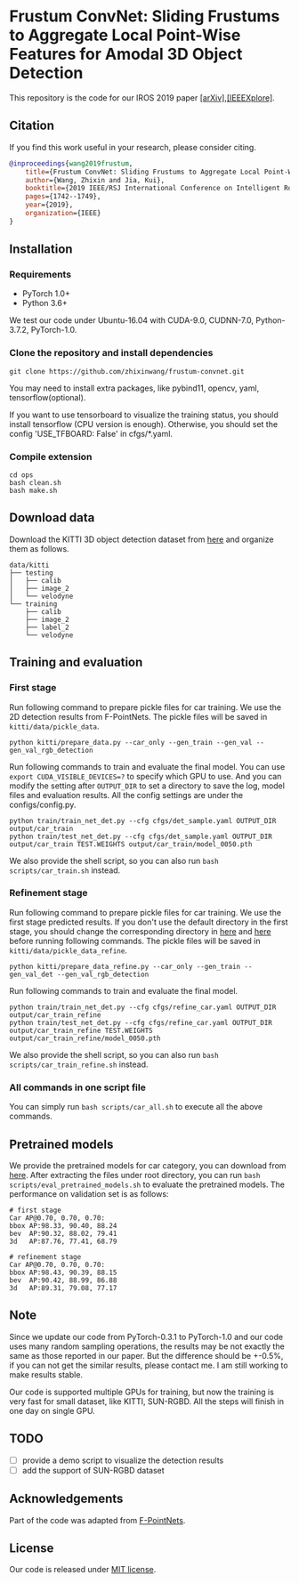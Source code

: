 # Frustum ConvNet: Sliding Frustums to Aggregate Local Point-Wise Features for Amodal 3D Object Detection

This repository is the code for our IROS 2019 paper [[arXiv]](https://arxiv.org/abs/1903.01864),[[IEEEXplore]](https://ieeexplore.ieee.org/document/8968513).

## Citation

If you find this work useful in your research, please consider citing.

```BibTeX
@inproceedings{wang2019frustum,
    title={Frustum ConvNet: Sliding Frustums to Aggregate Local Point-Wise Features for Amodal 3D Object Detection},
    author={Wang, Zhixin and Jia, Kui},
    booktitle={2019 IEEE/RSJ International Conference on Intelligent Robots and Systems (IROS)},
    pages={1742--1749},
    year={2019},
    organization={IEEE}
}
```

## Installation

### Requirements

* PyTorch 1.0+
* Python 3.6+

We test our code under Ubuntu-16.04 with CUDA-9.0, CUDNN-7.0, Python-3.7.2, PyTorch-1.0.

### Clone the repository and install dependencies

```shell
git clone https://github.com/zhixinwang/frustum-convnet.git
```

You may need to install extra packages, like pybind11, opencv, yaml, tensorflow(optional).

If you want to use tensorboard to visualize the training status, you should install tensorflow (CPU version is enough).
Otherwise, you should set the config 'USE_TFBOARD: False' in cfgs/\*.yaml.

### Compile extension

```shell
cd ops
bash clean.sh
bash make.sh
```

## Download data

Download the KITTI 3D object detection dataset from [here](http://www.cvlibs.net/datasets/kitti/eval_object.php?obj_benchmark=3d) and organize them as follows.

```text
data/kitti
├── testing
│   ├── calib
│   ├── image_2
│   └── velodyne
└── training
    ├── calib
    ├── image_2
    ├── label_2
    └── velodyne
```

## Training and evaluation

### First stage

Run following command to prepare pickle files for car training. We use the 2D detection results from F-PointNets.
The pickle files will be saved in `kitti/data/pickle_data`.

```shell
python kitti/prepare_data.py --car_only --gen_train --gen_val --gen_val_rgb_detection
```

Run following commands to train and evaluate the final model. You can use `export CUDA_VISIBLE_DEVICES=?` to specify which GPU to use.
And you can modify the setting after `OUTPUT_DIR` to set a directory to save the log, model files and evaluation results.  All the config settings are under the configs/config.py.

```shell
python train/train_net_det.py --cfg cfgs/det_sample.yaml OUTPUT_DIR output/car_train
python train/test_net_det.py --cfg cfgs/det_sample.yaml OUTPUT_DIR output/car_train TEST.WEIGHTS output/car_train/model_0050.pth
```

We also provide the shell script, so you can also run `bash scripts/car_train.sh` instead.

### Refinement stage

Run following command to prepare pickle files for car training. We use the first stage predicted results. If you don't use the default directory in the first stage, you should change the corresponding directory in [here](kitti/prepare_data_refine.py#L888) and [here](kitti/prepare_data_refine.py#L904) before running following commands. The pickle files will be saved in `kitti/data/pickle_data_refine`.

```shell
python kitti/prepare_data_refine.py --car_only --gen_train --gen_val_det --gen_val_rgb_detection
```

Run following commands to train and evaluate the final model.

```shell
python train/train_net_det.py --cfg cfgs/refine_car.yaml OUTPUT_DIR output/car_train_refine
python train/test_net_det.py --cfg cfgs/refine_car.yaml OUTPUT_DIR output/car_train_refine TEST.WEIGHTS output/car_train_refine/model_0050.pth
```

We also provide the shell script, so you can also run `bash scripts/car_train_refine.sh` instead.

### All commands in one script file

You can simply run `bash scripts/car_all.sh` to execute all the above commands.

## Pretrained models
We provide the pretrained models for car category, you can download from [here](https://drive.google.com/open?id=1z7bBVOjtJx6qW0oKP1EcQxECqq0HP3_9).
After extracting the files under root directory, you can run `bash scripts/eval_pretrained_models.sh` to evaluate the pretrained models.
The performance on validation set is as follows:

```text
# first stage
Car AP@0.70, 0.70, 0.70:
bbox AP:98.33, 90.40, 88.24
bev  AP:90.32, 88.02, 79.41
3d   AP:87.76, 77.41, 68.79

# refinement stage
Car AP@0.70, 0.70, 0.70:
bbox AP:98.43, 90.39, 88.15
bev  AP:90.42, 88.99, 86.88
3d   AP:89.31, 79.08, 77.17

```

## Note

Since we update our code from PyTorch-0.3.1 to PyTorch-1.0 and our code uses many random sampling operations, the results may be not exactly the same as those reported in our paper.
But the difference should be +-0.5\%, if you can not get the similar results, please contact me. I am still working to make results stable.

Our code is supported multiple GPUs for training, but now the training is very fast for small dataset, like KITTI, SUN-RGBD. All the steps will finish in one day on single GPU.

## TODO

- [ ] provide a demo script to visualize the detection results
- [ ] add the support of SUN-RGBD dataset

## Acknowledgements

Part of the code was adapted from [F-PointNets](https://github.com/charlesq34/frustum-pointnets).

## License

Our code is released under [MIT license](LICENSE).
